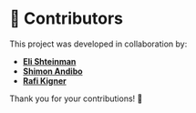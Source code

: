 # 👥 Contributors

This project was developed in collaboration by:

- **[Eli Shteinman](https://github.com/EliShteinman)**
- **[Shimon Andibo](https://github.com/shimonandibo)**
- **[Rafi Kigner](https://github.com/RafiKDev00)**

Thank you for your contributions! 🚀
